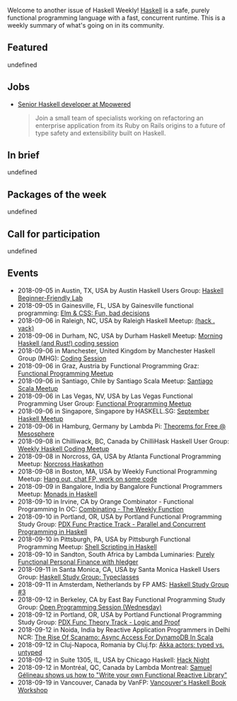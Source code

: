 <!-- 2018-09-06 unpublished -->

Welcome to another issue of Haskell Weekly!
[Haskell](https://haskell-lang.org) is a safe, purely functional programming language with a fast, concurrent runtime.
This is a weekly summary of what's going on in its community.

## Featured

undefined

## Jobs

-   [Senior Haskell developer at Mpowered](https://mpowered.co.za/jobs/)

    > Join a small team of specialists working on refactoring an enterprise application from its Ruby on Rails origins to a future of type safety and extensibility built on Haskell.

## In brief

undefined

## Packages of the week

undefined

## Call for participation

undefined

## Events

- 2018-09-05 in Austin, TX, USA by Austin Haskell Users Group: [Haskell Beginner-Friendly Lab](https://www.meetup.com/ATX-Haskell/events/253982973/)
- 2018-09-05 in Gainesville, FL, USA by Gainesville functional programming: [Elm & CSS: Fun, bad decisions](https://www.meetup.com/gnv-fp/events/254237304/)
- 2018-09-06 in Raleigh, NC, USA by Raleigh Haskell Meetup: [(hack . yack)](https://www.meetup.com/Raleigh-Haskell-Meetup/events/254285240/)
- 2018-09-06 in Durham, NC, USA by Durham Haskell Meetup: [Morning Haskell (and Rust!) coding session](https://www.meetup.com/Durham-Haskell-Meetup/events/253871673/)
- 2018-09-06 in Manchester, United Kingdom by Manchester Haskell Group (MHG): [Coding Session](https://www.meetup.com/meetup-group-tHZJZdOn/events/253446773/)
- 2018-09-06 in Graz, Austria by Functional Programming Graz: [Functional Programming Meetup](https://www.meetup.com/Functional-Programming-Graz/events/253642451/)
- 2018-09-06 in Santiago, Chile by Santiago Scala Meetup: [Santiago Scala Meetup](https://www.meetup.com/Santiago-Scala-Meetup/events/251529088/)
- 2018-09-06 in Las Vegas, NV, USA by Las Vegas Functional Programming User Group: [Functional Programming Meetup](https://www.meetup.com/las-vegas-functional-programming/events/254057505/)
- 2018-09-06 in Singapore, Singapore by HASKELL.SG: [September Haskell Meetup](https://www.meetup.com/HASKELL-SG/events/254343021/)
- 2018-09-06 in Hamburg, Germany by Lambda Pi: [Theorems for Free @ Mesosphere](https://www.meetup.com/Lambda-Pi/events/253946839/)
- 2018-09-08 in Chilliwack, BC, Canada by ChilliHask Haskell User Group: [Weekly Haskell Coding Meetup](https://www.meetup.com/BC-HUG/events/254336872/)
- 2018-09-08 in Norcross, GA, USA by Atlanta Functional Programming Meetup: [Norcross Haskathon](https://www.meetup.com/Atlanta-Functional-Programming-Meetup/events/253503047/)
- 2018-09-08 in Boston, MA, USA by Weekly Functional Programming Meetup: [Hang out, chat FP, work on some code](https://www.meetup.com/Weekly-Functional-Programming-Meetup/events/253005378/)
- 2018-09-09 in Bangalore, India by Bangalore Functional Programmers Meetup: [Monads in Haskell](https://www.meetup.com/Bangalore-Functional-Programmers-Meetup/events/253702838/)
- 2018-09-10 in Irvine, CA by Orange Combinator - Functional Programming In OC: [Combinating - The Weekly Function](https://www.meetup.com/orange-combinator/events/254401625/)
- 2018-09-10 in Portland, OR, USA by Portland Functional Programming Study Group: [PDX Func Practice Track - Parallel and Concurrent Programming in Haskell](https://www.meetup.com/Portland-Functional-Programming-Study-Group/events/254031750/)
- 2018-09-10 in Pittsburgh, PA, USA by Pittsburgh Functional Programming Meetup: [Shell Scripting in Haskell](https://www.meetup.com/Pittsburgh-Functional-Programming-Meetup/events/253797618/)
- 2018-09-10 in Sandton, South Africa by Lambda Luminaries: [Purely Functional Personal Finance with hledger](https://www.meetup.com/lambda-luminaries/events/251751343/)
- 2018-09-11 in Santa Monica, CA, USA by Santa Monica Haskell Users Group: [Haskell Study Group: Typeclasses](https://www.meetup.com/santa-monica-haskell/events/254419787/)
- 2018-09-11 in Amsterdam, Netherlands by FP AMS: [Haskell Study Group #3](https://www.meetup.com/fp-ams/events/253592494/)
- 2018-09-12 in Berkeley, CA by East Bay Functional Programming Study Group: [Open Programming Session (Wednesday)](https://www.meetup.com/eastbayfunctionalprogramming/events/254338424/)
- 2018-09-12 in Portland, OR, USA by Portland Functional Programming Study Group: [PDX Func Theory Track - Logic and Proof](https://www.meetup.com/Portland-Functional-Programming-Study-Group/events/254031795/)
- 2018-09-12 in Noida, India by Reactive Application Programmers in Delhi NCR: [The Rise Of Scanamo: Async Access For DynamoDB In Scala](https://www.meetup.com/Reactive-Application-Programmers-in-Delhi-NCR/events/254302140/)
- 2018-09-12 in Cluj-Napoca, Romania by Cluj.fp: [Akka actors: typed vs. untyped](https://www.meetup.com/Cluj-fp/events/253973807/)
- 2018-09-12 in Suite 1305, IL, USA by Chicago Haskell: [Hack Night](https://www.meetup.com/Chicago-Haskell/events/254041321/)
- 2018-09-12 in Montréal, QC, Canada by Lambda Montreal: [Samuel Gélineau shows us how to "Write your own Functional Reactive Library"](https://www.meetup.com/lambda-montreal/events/254173494/)
- 2018-09-19 in Vancouver, Canada by VanFP: [Vancouver's Haskell Book Workshop](https://www.meetup.com/Vancouver-Functional-Programmers/events/pzvcfqyxmbqb/)
